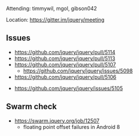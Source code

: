 Attending: timmywil, mgol, gibson042

Location: https://gitter.im/jquery/meeting

## Issues
* https://github.com/jquery/jquery/pull/5114 
* https://github.com/jquery/jquery/pull/5113
* https://github.com/jquery/jquery/pull/5107
	- https://github.com/jquery/jquery/issues/5098 
* https://github.com/jquery/jquery/pull/5106
- https://github.com/jquery/jquery/issues/5105

## Swarm check
* https://swarm.jquery.org/job/12507 
	- floating point offset failures in Android 8
